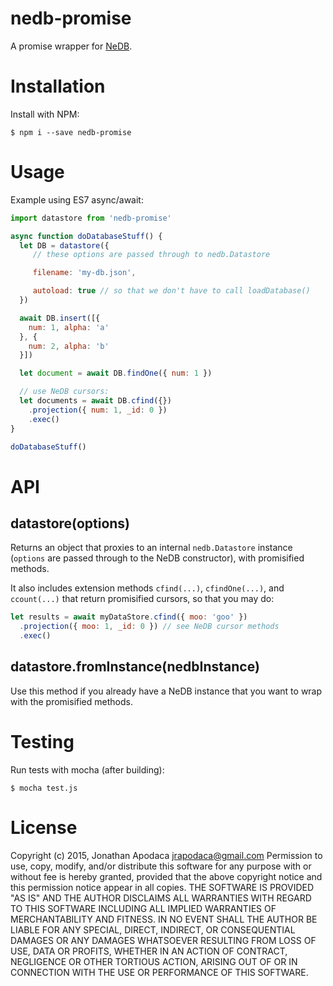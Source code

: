 nedb-promise
============

A promise wrapper for [NeDB](https://github.com/louischatriot/nedb).

Installation
============

Install with NPM:

`$ npm i --save nedb-promise`

Usage
=====

Example using ES7 async/await:
```javascript
import datastore from 'nedb-promise'

async function doDatabaseStuff() {
  let DB = datastore({
     // these options are passed through to nedb.Datastore

     filename: 'my-db.json',

     autoload: true // so that we don't have to call loadDatabase()
  })

  await DB.insert([{
    num: 1, alpha: 'a'
  }, {
    num: 2, alpha: 'b'
  }])

  let document = await DB.findOne({ num: 1 })

  // use NeDB cursors:
  let documents = await DB.cfind({})
    .projection({ num: 1, _id: 0 })
    .exec()
}

doDatabaseStuff()
```

API
===

## datastore(options)

Returns an object that proxies to an internal `nedb.Datastore` instance (`options` are passed through to the NeDB constructor), with promisified methods.

It also includes extension methods `cfind(...)`, `cfindOne(...)`, and `ccount(...)` that return promisified cursors, so that you may do:

```javascript
let results = await myDataStore.cfind({ moo: 'goo' })
  .projection({ moo: 1, _id: 0 }) // see NeDB cursor methods
  .exec()
```

## datastore.fromInstance(nedbInstance)

Use this method if you already have a NeDB instance that you want to wrap with the promisified methods.

Testing
=======

Run tests with mocha (after building):

```
$ mocha test.js
```

License
=======
Copyright (c) 2015, Jonathan Apodaca <jrapodaca@gmail.com>
Permission to use, copy, modify, and/or distribute this software for any purpose with or without fee is hereby granted, provided that the above copyright notice and this permission notice appear in all copies.
THE SOFTWARE IS PROVIDED "AS IS" AND THE AUTHOR DISCLAIMS ALL WARRANTIES WITH REGARD TO THIS SOFTWARE INCLUDING ALL IMPLIED WARRANTIES OF MERCHANTABILITY AND FITNESS. IN NO EVENT SHALL THE AUTHOR BE LIABLE FOR ANY SPECIAL, DIRECT, INDIRECT, OR CONSEQUENTIAL DAMAGES OR ANY DAMAGES WHATSOEVER RESULTING FROM LOSS OF USE, DATA OR PROFITS, WHETHER IN AN ACTION OF CONTRACT, NEGLIGENCE OR OTHER TORTIOUS ACTION, ARISING OUT OF OR IN CONNECTION WITH THE USE OR PERFORMANCE OF THIS SOFTWARE.
